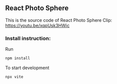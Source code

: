 
## React Photo Sphere

This is the source code of React Photo Sphere
Clip: https://youtu.be/xqpUsk3HWic

### Install instruction:

Run
```sh
npm install
```

To start development

```sh
npx vite
```
